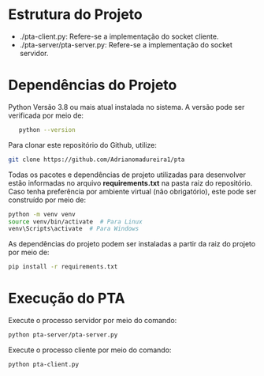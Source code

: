 # Estrutura do Projeto

- ./pta-client.py: Refere-se a implementação do socket cliente.
- ./pta-server/pta-server.py: Refere-se a implementação do socket servidor.

# Dependências do Projeto

Python Versão 3.8 ou mais atual instalada no sistema. A versão pode ser verificada por meio de:
```bash
   python --version
```
Para clonar este repositório do Github, utilize:

```bash
git clone https://github.com/Adrianomadureira1/pta
```

Todas os pacotes e dependências de projeto utilizadas para desenvolver estão informadas no arquivo **requirements.txt** na pasta raiz do repositório. Caso tenha preferência por ambiente virtual (não obrigatório), este pode ser construído por meio de:

```bash
python -m venv venv
source venv/bin/activate  # Para Linux
venv\Scripts\activate  # Para Windows
```

As dependências do projeto podem ser instaladas a partir da raiz do projeto por meio de:

```bash
pip install -r requirements.txt
```

# Execução do PTA

Execute o processo servidor por meio do comando: 
```bash
python pta-server/pta-server.py
```
Execute o processo cliente por meio do comando:

```bash
python pta-client.py
```